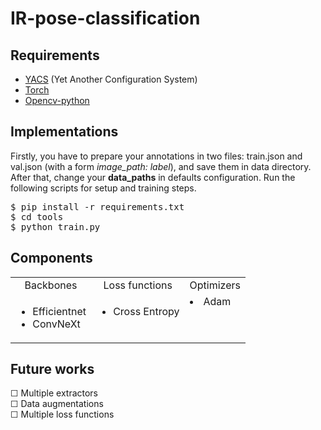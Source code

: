 <h1>IR-pose-classification</h1>
<h2 class="requirements">Requirements</h2>
<ul>
    <li><a href="https://github.com/rbgirshick/yacs">YACS</a> (Yet Another Configuration System)</li>
    <li><a href="https://pytorch.org/">Torch</a> </li>
    <li><a href="https://opencv.org/">Opencv-python</a> </li>
</ul>
<h2>Implementations</h2>
Firstly, you have to prepare your annotations in two files: train.json and val.json (with a form <i>image_path: label</i>), and
save them in data directory. After that, change your <b>data_paths</b> in defaults configuration. Run the following scripts
for setup and training steps.

<pre>$ pip install -r requirements.txt
$ cd tools
$ python train.py
</pre>

<h2>Components</h2>
<table align="center">
<tr valign="bottom" align="center">
    <td>Backbones</td>
    <td>Loss functions</td>
    <td>Optimizers</td>
</tr>
<tr valign="top">
    <td>
    <ul>
        <li>Efficientnet</li>
        <li>ConvNeXt</li>
    </ul>
    </td>
    <td>
    <ul>
        <li>Cross Entropy</li>
    </ul>
    </td>
    <td>
        <li>Adam</li>
    </td>
</tr>
</table>

<h2>Future works</h2>
<p>
&#x2610; Multiple extractors <br>
&#x2610; Data augmentations <br>
&#x2610; Multiple loss functions <br>
</p>
